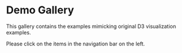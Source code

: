 # Demo Gallery

This gallery contains the examples mimicking original D3 visualization examples.

Please click on the items in the navigation bar on the left.
